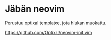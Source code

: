 # Jäbän neovim

Perustuu optixal templatee, jota hiukan muokattu.

  https://github.com/Optixal/neovim-init.vim

